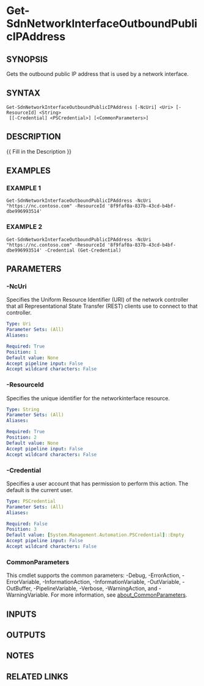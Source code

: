 # Get-SdnNetworkInterfaceOutboundPublicIPAddress

## SYNOPSIS
Gets the outbound public IP address that is used by a network interface.

## SYNTAX

```
Get-SdnNetworkInterfaceOutboundPublicIPAddress [-NcUri] <Uri> [-ResourceId] <String>
 [[-Credential] <PSCredential>] [<CommonParameters>]
```

## DESCRIPTION
{{ Fill in the Description }}

## EXAMPLES

### EXAMPLE 1
```
Get-SdnNetworkInterfaceOutboundPublicIPAddress -NcUri "https://nc.contoso.com" -ResourceId '8f9faf0a-837b-43cd-b4bf-dbe996993514'
```

### EXAMPLE 2
```
Get-SdnNetworkInterfaceOutboundPublicIPAddress -NcUri "https://nc.contoso.com" -ResourceId '8f9faf0a-837b-43cd-b4bf-dbe996993514' -Credential (Get-Credential)
```

## PARAMETERS

### -NcUri
Specifies the Uniform Resource Identifier (URI) of the network controller that all Representational State Transfer (REST) clients use to connect to that controller.

```yaml
Type: Uri
Parameter Sets: (All)
Aliases:

Required: True
Position: 1
Default value: None
Accept pipeline input: False
Accept wildcard characters: False
```

### -ResourceId
Specifies the unique identifier for the networkinterface resource.

```yaml
Type: String
Parameter Sets: (All)
Aliases:

Required: True
Position: 2
Default value: None
Accept pipeline input: False
Accept wildcard characters: False
```

### -Credential
Specifies a user account that has permission to perform this action.
The default is the current user.

```yaml
Type: PSCredential
Parameter Sets: (All)
Aliases:

Required: False
Position: 3
Default value: [System.Management.Automation.PSCredential]::Empty
Accept pipeline input: False
Accept wildcard characters: False
```

### CommonParameters
This cmdlet supports the common parameters: -Debug, -ErrorAction, -ErrorVariable, -InformationAction, -InformationVariable, -OutVariable, -OutBuffer, -PipelineVariable, -Verbose, -WarningAction, and -WarningVariable. For more information, see [about_CommonParameters](http://go.microsoft.com/fwlink/?LinkID=113216).

## INPUTS

## OUTPUTS

## NOTES

## RELATED LINKS
